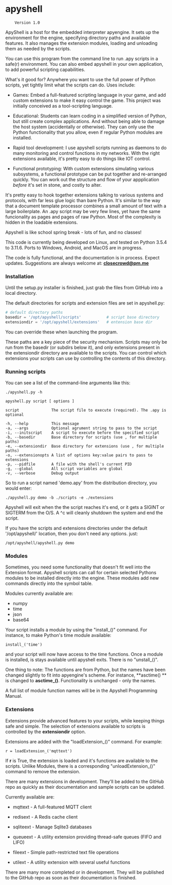 # apyshell
		Version 1.0

ApyShell is a host for the embedded interpreter apyengine.  It sets up the environment for the engine, specifying directory paths and available features.  It also manages the extension modules, loading and unloading them as needed by the scripts.

You can use this program from the command line to run .apy scripts in a safe(r) environment.  You can also embed apyshell in your own application, to add powerful scripting capabilities.

What's it good for? Anywhere you want to use the full power of Python scripts, yet tightly limit what the scripts can do.  Uses include:

- Games: Embed a full-featured scripting language in your game, and add custom extensions to make it easy control the game.  This project was initially conceived as a tool-scripting language.

- Educational: Students can learn coding in a simplified version of Python, but still create complex applications.  And without being able to damage the host system (accidentally or otherwise).  They can only use the Python functionality that you allow, even if regular Python modules are installed.

- Rapid tool development:  I use apyshell scripts running as daemons to do many monitoring and control functions in my networks.  With the right extensions available, it's pretty easy to do things like IOT control.

- Functional prototyping: With custom extensions simulating various subsystems, a functional prototype can be put together and re-arranged quickly.  You can work out the structure and flow of your appplication *before* it's set in stone, and costly to alter.


It's pretty easy to hook together extensions talking to various systems and protocols, with far less glue logic than bare Python.  It's similar to the way that a document template processor combines a small amount of text with a large boilerplate.  An .apy script may be very few lines, yet have the same funcionality as pages and pages of raw Python.  Most of the complexity is hidden in the loadable extensions.

Apyshell is like school spring break - lots of fun, and no classes!


This code is currently being developed on Linux, and tested on Python 3.5.4 to 3.11.6.  Ports to Windows, Android, and MacOS are in progress.

The code is fully functional, and the documentation is in process.  Expect updates.  Suggestions are always welcome at:  **closecrowd@pm.me**

### Installation

Until the setup.py installer is finished, just grab the files from GitHub into a local directory.  

The default directories for scripts and extension files are set in apyshell.py:

~~~python
# default directory paths
basedir = '/opt/apyshell/scripts'           # script base directory
extensiondir = '/opt/apyshell/extensions'   # entension base dir
~~~

You can override these when launching the program.

These paths are a key piece of the security mechanism.  Scripts may only be run from the basedir (or subdirs below it), and only extensions present in the extensiondir directory are available to the scripts.  You can control which extensions your scripts can use by controlling the contents of this directory.

### Running scripts

You can see a list of the command-line arguments like this:

    ./apyshell.py -h

    apyshell.py script [ options ]

    script              The script file to execute (required). The .apy is optional

    -h, --help          This message
    -a, --args          Optional agrument string to pass to the script
    -i, --initscript    A script to execute before the specified script
    -b, --basedir       Base directory for scripts (use , for multiple paths)
    -e, --extensiondir  Base directory for extensions (use , for multiple paths)
    -o, --extensionopts A list of options key:value pairs to pass to extensions
    -p, --pidfile       A file with the shell's current PID
    -g, --global        All script variables are global
    -v, --verbose       Debug output

So to run a script named 'demo.apy' from the distribution directory, you would enter:

    ./apyshell.py demo -b ./scripts -e ./extensions

Apyshell will exit when the the script reaches it's end, or it gets a SIGINT or SIGTERM from the O/S.  A ^c will cleanly shutdown the system and end the script.

If you have the scripts and extensions directories under the default '/opt/apyshell/' location, then you don't need any options.  just:

    /opt/apyshell/apyshell.py demo

### Modules

Sometimes, you need some functionality that doesn't fit well into the Extension format.  Apyshell scripts can call for certain selected Pythons modules to be installed directly into the engine.  These modules add new commands directly into the symbol table.

Modules currently available are:

- numpy
- time
- json
- base64

Your script installs a module by using the "install_()" command.  For instance, to make Python's time module available:

	install_('time')

and your script will now have access to the time functions.  Once a module is installed, is stays available until apyshell exits.  There is no "unstall_()".

One thing to note: The functions are from Python, but the names have been changed slightly to fit into apyengine's scheme.  For instance, **asctime() ** is changed to **asctime_()**.  Functionality is unchanged - only the names.

A full list of module function names will be in the Apyshell Programming Manual.

### Extensions

Extensions provide advanced features to your scripts, while keeping things safe and simple.  The selection of extensions available to scripts is controlled by the **extensiondir**  option.  

Extensions are added with the "loadExtension_()" command.   For example:

	r = loadExtension_('mqttext')

If **r** is True, the extension is loaded and it's functions are available to the scripts.  Unlike Modules, there is a corresponding "unloadExtension_()" command to remove the extension.

There are many extensions in development.  They'll be added to the GitHub repo as quickly as their documentation and sample scripts can be updated.

Currently available are:

- mqttext - A full-featured MQTT client

- redisext - A Redis cache client

- sqliteext - Manage Sqlite3 databases

- queueext - A utility extension providing thread-safe queues (FIFO and LIFO)

- fileext - Simple path-restricted text file operations

- utilext - A utility extension with several useful functions


There are many more completed or in development.  They will be published to the GitHub repo as soon as their documentation is finished.

